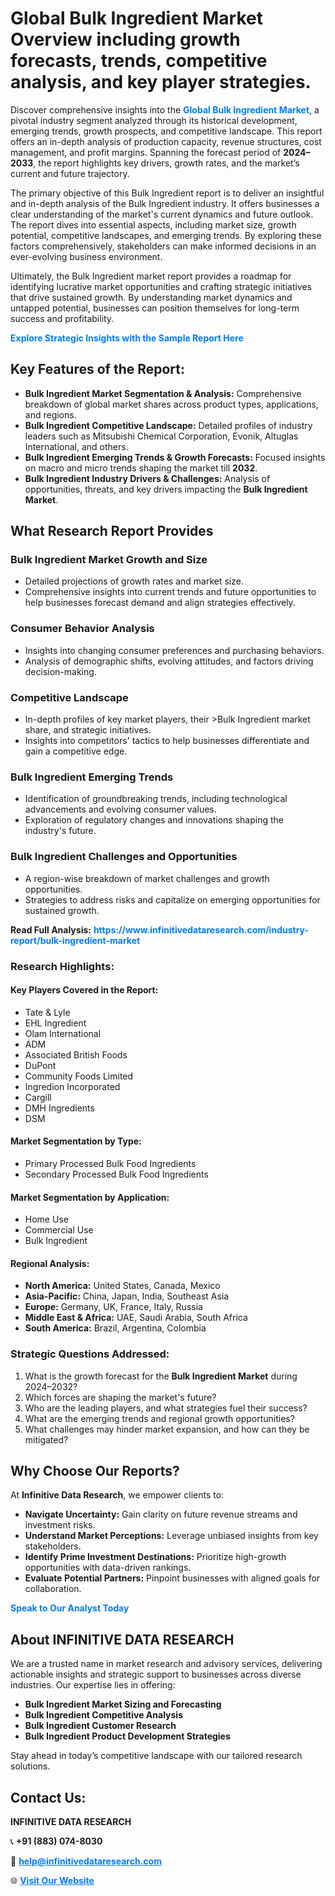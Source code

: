 <h1>Global Bulk Ingredient Market Overview including growth forecasts, trends, competitive analysis, and key player strategies.</h1>
<p>
Discover comprehensive insights into the 
<a href="https://www.infinitivedataresearch.com/industry-report/bulk-ingredient-market" rel="dofollow" style="color: #007BFF; text-decoration: none;"><strong>Global Bulk Ingredient Market</strong></a>, a pivotal industry segment analyzed through its historical development, emerging trends, growth prospects, and competitive landscape. This report offers an in-depth analysis of production capacity, revenue structures, cost management, and profit margins. Spanning the forecast period of <strong>2024–2033</strong>, the report highlights key drivers, growth rates, and the market’s current and future trajectory.
</p>
<p>
The primary objective of this Bulk Ingredient report is to deliver an insightful and in-depth analysis of the Bulk Ingredient industry. It offers businesses a clear understanding of the market's current dynamics and future outlook. The report dives into essential aspects, including market size, growth potential, competitive landscapes, and emerging trends. By exploring these factors comprehensively, stakeholders can make informed decisions in an ever-evolving business environment.
</p>
<p>
Ultimately, the Bulk Ingredient market report provides a roadmap for identifying lucrative market opportunities and crafting strategic initiatives that drive sustained growth. By understanding market dynamics and untapped potential, businesses can position themselves for long-term success and profitability.
</p>
<p>
<a href="https://www.infinitivedataresearch.com/request-sample/reportId=102377" style="color: #007BFF; text-decoration: none;"><strong>Explore Strategic Insights with the Sample Report Here</strong></a>
</p>

<h2>Key Features of the Report:</h2>
<ul>
<li><strong>Bulk Ingredient Market Segmentation & Analysis:</strong> Comprehensive breakdown of global market shares across product types, applications, and regions.</li>
<li><strong>Bulk Ingredient Competitive Landscape:</strong> Detailed profiles of industry leaders such as Mitsubishi Chemical Corporation, Evonik, Altuglas International, and others.</li>
<li><strong>Bulk Ingredient Emerging Trends & Growth Forecasts:</strong> Focused insights on macro and micro trends shaping the market till <strong>2032</strong>.</li>
<li><strong>Bulk Ingredient Industry Drivers & Challenges:</strong> Analysis of opportunities, threats, and key drivers impacting the <strong>Bulk Ingredient Market</strong>.</li>
</ul>

<h2>What Research Report Provides</h2>
<h3>Bulk Ingredient Market Growth and Size</h3>
<ul>
<li>Detailed projections of growth rates and market size.</li>
<li>Comprehensive insights into current trends and future opportunities to help businesses forecast demand and align strategies effectively.</li>
</ul>

<h3>Consumer Behavior Analysis</h3>
<ul>
<li>Insights into changing consumer preferences and purchasing behaviors.</li>
<li>Analysis of demographic shifts, evolving attitudes, and factors driving decision-making.</li>
</ul>

<h3>Competitive Landscape</h3>
<ul>
<li>In-depth profiles of key market players, their >Bulk Ingredient market share, and strategic initiatives.</li>
<li>Insights into competitors' tactics to help businesses differentiate and gain a competitive edge.</li>
</ul>

<h3>Bulk Ingredient Emerging Trends</h3>
<ul>
<li>Identification of groundbreaking trends, including technological advancements and evolving consumer values.</li>
<li>Exploration of regulatory changes and innovations shaping the industry's future.</li>
</ul>

<h3>Bulk Ingredient Challenges and Opportunities</h3>
<ul>
<li>A region-wise breakdown of market challenges and growth opportunities.</li>
<li>Strategies to address risks and capitalize on emerging opportunities for sustained growth.</li>
</ul>
<p><strong>Read Full Analysis:</strong> <a href="https://www.infinitivedataresearch.com/industry-report/bulk-ingredient-market" rel="dofollow" style="color: #007BFF; text-decoration: none;"><strong>https://www.infinitivedataresearch.com/industry-report/bulk-ingredient-market</strong></a></p>
<h3>Research Highlights:</h3>
<h4>Key Players Covered in the Report:</h4>
<ul><li>Tate &amp; Lyle</li><li>EHL Ingredient</li><li>Olam International</li><li>ADM</li><li>Associated British Foods</li><li>DuPont</li><li>Community Foods Limited</li><li>Ingredion Incorporated</li><li>Cargill</li><li>DMH Ingredients</li><li>DSM</li></ul>
<h4>Market Segmentation by Type:</h4>
<ul><li>Primary Processed Bulk Food Ingredients</li><li>Secondary Processed Bulk Food Ingredients</li></ul>
<h4>Market Segmentation by Application:</h4>
<ul><li>Home Use</li><li>Commercial Use</li><li>Bulk Ingredient</li></ul>

<h4>Regional Analysis:</h4>
<ul>
<li><strong>North America:</strong> United States, Canada, Mexico</li>
<li><strong>Asia-Pacific:</strong> China, Japan, India, Southeast Asia</li>
<li><strong>Europe:</strong> Germany, UK, France, Italy, Russia</li>
<li><strong>Middle East & Africa:</strong> UAE, Saudi Arabia, South Africa</li>
<li><strong>South America:</strong> Brazil, Argentina, Colombia</li>
</ul>

<h3>Strategic Questions Addressed:</h3>
<ol>
<li>What is the growth forecast for the <strong>Bulk Ingredient Market</strong> during 2024–2032?</li>
<li>Which forces are shaping the market's future?</li>
<li>Who are the leading players, and what strategies fuel their success?</li>
<li>What are the emerging trends and regional growth opportunities?</li>
<li>What challenges may hinder market expansion, and how can they be mitigated?</li>
</ol>

<h2>Why Choose Our Reports?</h2>
<p>At <strong>Infinitive Data Research</strong>, we empower clients to:</p>
<ul>
<li><strong>Navigate Uncertainty:</strong> Gain clarity on future revenue streams and investment risks.</li>
<li><strong>Understand Market Perceptions:</strong> Leverage unbiased insights from key stakeholders.</li>
<li><strong>Identify Prime Investment Destinations:</strong> Prioritize high-growth opportunities with data-driven rankings.</li>
<li><strong>Evaluate Potential Partners:</strong> Pinpoint businesses with aligned goals for collaboration.</li>
</ul>
<p><a href="https://www.infinitivedataresearch.com/industry-report/bulk-ingredient-market" rel="dofollow" style="color: #007BFF; text-decoration: none;"><strong>Speak to Our Analyst Today</strong></a></p>

<h2>About INFINITIVE DATA RESEARCH</h2>
<p>We are a trusted name in market research and advisory services, delivering actionable insights and strategic support to businesses across diverse industries. Our expertise lies in offering:</p>
<ul>
<li><strong>Bulk Ingredient Market Sizing and Forecasting</strong></li>
<li><strong>Bulk Ingredient Competitive Analysis</strong></li>
<li><strong>Bulk Ingredient Customer Research</strong></li>
<li><strong>Bulk Ingredient Product Development Strategies</strong></li>
</ul>
<p>Stay ahead in today’s competitive landscape with our tailored research solutions.</p>

<h2>Contact Us:</h2>
<p><strong>INFINITIVE DATA RESEARCH</strong></p>
<p>📞 <strong>+91 (883) 074-8030</strong></p>
<p>📧 <strong><a href="mailto:help@infinitivedataresearch.com" style="color: #007BFF;">help@infinitivedataresearch.com</a></strong></p>
<p>🌐 <strong><a href="https://www.infinitivedataresearch.com" rel="dofollow" style="color: #007BFF;">Visit Our Website</a></strong></p>